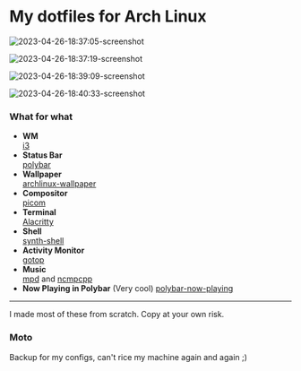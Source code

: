 # My dotfiles for Arch Linux
![2023-04-26-18:37:05-screenshot](https://user-images.githubusercontent.com/38693805/234586020-92586a95-4fca-4f06-882a-842e74dab85f.png)

![2023-04-26-18:37:19-screenshot](https://user-images.githubusercontent.com/38693805/234586059-1c1f337a-ed4c-42cc-8d4b-f74db5bb0727.png)

![2023-04-26-18:39:09-screenshot](https://user-images.githubusercontent.com/38693805/234586081-5e362dc0-d445-49bc-a722-95fe3ed36028.png)

![2023-04-26-18:40:33-screenshot](https://user-images.githubusercontent.com/38693805/234586090-c6e293f6-3b54-46fe-9cb8-f336a536c16e.png)

### What for what

- **WM** \
 [i3](https://github.com/i3/i3)
 - **Status Bar** \
  [polybar](https://github.com/polybar/polybar)
 - **Wallpaper** \
 [archlinux-wallpaper](https://archlinux.org/packages/community/any/archlinux-wallpaper)
-   **Compositor** \
[picom](https://github.com/yshui/picom)
- **Terminal** \
[Alacritty](https://github.com/alacritty/alacritty)
- **Shell** \
[synth-shell](https://github.com/andresgongora/synth-shell)
- **Activity Monitor** \
[gotop](https://github.com/cjbassi/gotop)
- **Music** \
[mpd](https://github.com/MusicPlayerDaemon/MPD) and [ncmpcpp](https://github.com/ncmpcpp/ncmpcpp)
- **Now Playing in Polybar** (Very cool)
[polybar-now-playing](https://github.com/d093w1z/polybar-now-playing)

<hr>
I made most of these from scratch. Copy at your own risk.

### Moto
Backup for my configs, can't rice my machine again and again ;)
